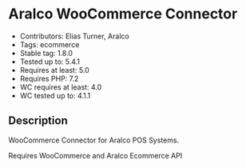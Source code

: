 # Aralco WooCommerce Connector

- Contributors: Elias Turner, Aralco
- Tags: ecommerce
- Stable tag: 1.8.0
- Tested up to: 5.4.1
- Requires at least: 5.0
- Requires PHP: 7.2
- WC requires at least: 4.0
- WC tested up to: 4.1.1

## Description

WooCommerce Connector for Aralco POS Systems.

Requires WooCommerce and Aralco Ecommerce API
